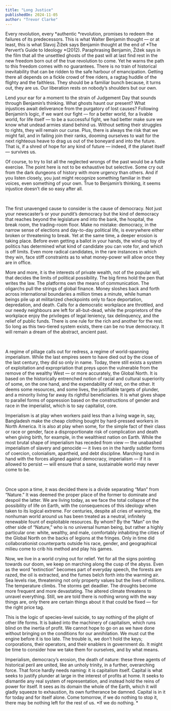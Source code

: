 ```yaml
---
title: "Long Justice"
publishedOn: 2024-11-05
author: "Trevor Clarke"
---
```


Every revolution, every *authentic *revolution, promises to redeem the failures of its predecessors. This is what Walter Benjamin thought — or at least, this is what Slavoj Žižek says Benjamin thought at the end of *The Pervert’s Guide to Ideology *(2012). Paraphrasing Benjamin, Žižek says in the film that all the unsettled ghosts of the past will at last find rest in the new freedom born out of the true revolution to come. Yet he warns the path to this freedom comes with no guarantees. There is no train of historical inevitability that can be ridden to the safe harbour of emancipation. Getting there all depends on a fickle crowd of free riders, a ragtag huddle of the flighty and the faithless. They should be a familiar bunch because, it turns out, they are us. Our liberation rests on nobody’s shoulders but our own. 

Lend your ear for a moment to the strain of Judgement Day that sounds through Benjamin’s thinking. What ghosts haunt our present? What injustices await deliverance from the purgatory of lost causes? Following Benjamin’s logic, if we want our fight — for a better world, for a livable world, for life itself — to be a successful fight, we had better make sure we know what undead armies stand behind us. Without setting their struggles to rights, they will remain our curse. Plus, there is always the risk that we might fail, and in failing join their ranks, dooming ourselves to wait for the next righteous heave to drag us out of the boneyard and into the future. That is, if a shred of hope for any kind of future — indeed, if the planet itself — survives us. 

Of course, to try to list all the neglected wrongs of the past would be a futile exercise. The point here is not to be exhaustive but selective. Some cry out from the dark dungeons of history with more urgency than others. And if you listen closely, you just might recognize something familiar in their voices, even something of your own. True to Benjamin’s thinking, it seems injustice doesn’t die so easy after all.**‍**

‍

The first unavenged cause to consider is the cause of democracy. Not just your newscaster’s or your pundit’s democracy but the kind of democracy that reaches beyond the legislature and into the bank, the hospital, the break room, the trading-room floor. Make no mistake: democracy, in the narrow sense of elections and day-to-day political life, is everywhere either broken or threatening to break. Yet at the same time, a deeper erosion is taking place. Before even getting a ballot in your hands, the wind-up toy of politics has determined what kind of candidate you can vote for, and which is off limits. Even more radical candidates, in the rare instances in which they win, face stiff constraints as to what money-power will allow once they are in office. 

More and more, it is the interests of private wealth, not of the popular will, that decides the limits of political possibility. The big firms hold the pen that writes the law. The platforms own the means of communication. The oligarchs pull the strings of global finance. Money sloshes back and forth across international boundaries a million times a minute, while human beings pile up at militarized checkpoints only to face deportation, depredation, and death. Calls for a democratic workplace are throttled, and our needy neighbours are left for all-but-dead, while the proprietors of the workplace enjoy the privileges of legal leniency, tax delinquency, and the relief of public funds. There is one rule for the rich and another for the rest. So long as this two-tiered system exists, there can be no true democracy. It will remain a dream of the abstract, ancient past. 

‍

A regime of pillage calls out for redress, a regime of world-spanning imperialism. While the last empires seem to have died out by the close of the last century, they did so only in name. Today, there still exists a system of exploitation and expropriation that preys upon the vulnerable from the remove of the wealthy West — or more accurately, the Global North. It is based on the historically entrenched notion of racial and cultural superiority of some, on the one hand, and the expendability of rest, on the other. It deems some resources, and some lives, the justifiable targets of plunder, and a minority living far away its rightful beneficiaries. It is what gives shape to parallel forms of oppression based on the constructions of gender and race in the imperialist, which is to say capitalist, core. 

Imperialism is at play when workers paid less than a living wage in, say, Bangladesh make the cheap clothing bought by hard-pressed workers in North America. It is also at play when some, for the simple fact of their class or race or gender, face a disproportionate risk of complication and death when giving birth, for example, in the wealthiest nation on Earth. While the most brutal shape of imperialism has receded from view — the unabashed imperialism of slavery and genocide — it lives on in the hardly subtler forms of coercion, colonialism, apartheid, and debt discipline. Marching hand in hand with the forces aligned against democracy, imperialism — if it is allowed to persist — will ensure that a sane, sustainable world may never come to be. 

‍

Once upon a time, it was decided there is a divide separating “Man” from “Nature.” It was deemed the proper place of the former to dominate and despoil the latter. We are living today, as we face the total collapse of the possibility of life on Earth, with the consequences of this ideology when taken to its logical extreme. For centuries, despite all cries of warning, the nonhuman world around us has been treated as a neutral, infinitely renewable fount of exploitable resources. By whom? By the “Man” on the other side of “Nature,” who is no universal human being, but rather a highly particular one: white, wealthy, and male, comfortably inhabiting the cities of the Global North on the backs of legions at the fringes. Only in time did collaborationist counterparts outside his race, gender, and geographical milieu come to crib his method and play his games. 

Now, we live in a world crying out for relief. Yet for all the signs pointing towards our doom, we keep on marching along the cusp of the abyss. Even as the word “extinction” becomes part of everyday speech, the forests are razed, the oil is extracted, and the fumes belch forth into the warming air. Sea levels rise, threatening not only property values but the lives of millions. The temperature climbs. The storms get deadlier. The droughts become more frequent and more devastating. The altered climate threatens to unravel everything. Still, we are told there is nothing wrong with the way things are, only there are certain things about it that could be fixed — for the right price tag. 

This is the logic of species-level suicide, to say nothing of the plight of other life forms. It is baked into the machinery of capitalism, which runs blind on the inertia of profit. We cannot hope to go on as we have done without bringing on the conditions for our annihilation. We must cut the engine before it is too late. The trouble is, we don’t hold the keys; corporations, their operators, and their enablers in government do. It might be time to consider how we take them for ourselves, and by what means. 

Imperialism, democracy’s erosion, the death of nature: these three agents of historical peril are united, like an unholy trinity, in a further, overarching force. That force hardly needs naming: it is capitalism itself. Capital is what seeks to justify plunder at large in the interest of profits at home. It seeks to dismantle any real system of representation, and instead hold the reins of power for itself. It sees as its domain the whole of the Earth, which it will gladly squeeze to exhaustion, its own furtherance be damned. Capital is in it for today and for itself alone. Come tomorrow, if we do nothing to stop it, there may be nothing left for the rest of us. *If we do nothing. *

‍
